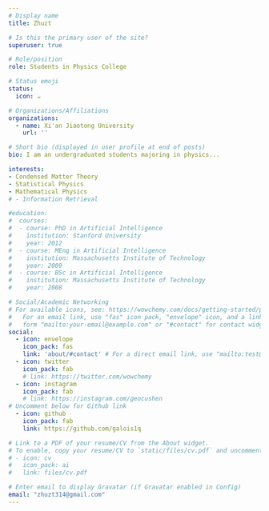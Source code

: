 ```yaml
---
# Display name
title: Zhuzt

# Is this the primary user of the site?
superuser: true

# Role/position
role: Students in Physics College

# Status emoji
status:
  icon: ☕️

# Organizations/Affiliations
organizations:
  - name: Xi'an Jiaotong University
    url: ''

# Short bio (displayed in user profile at end of posts)
bio: I am an undergraduated students majoring in physics...

interests:
- Condensed Matter Theory
- Statistical Physics 
- Mathematical Physics
# - Information Retrieval

#education:
#  courses:
#  - course: PhD in Artificial Intelligence
#    institution: Stanford University
#    year: 2012
#  - course: MEng in Artificial Intelligence
#    institution: Massachusetts Institute of Technology
#    year: 2009
#  - course: BSc in Artificial Intelligence
#    institution: Massachusetts Institute of Technology
#    year: 2008

# Social/Academic Networking
# For available icons, see: https://wowchemy.com/docs/getting-started/page-builder/#icons
#   For an email link, use "fas" icon pack, "envelope" icon, and a link in the
#   form "mailto:your-email@example.com" or "#contact" for contact widget.
social:
  - icon: envelope
    icon_pack: fas
    link: 'about/#contact' # For a direct email link, use "mailto:test@example.org".
  - icon: twitter
    icon_pack: fab
    # link: https://twitter.com/wowchemy
  - icon: instagram
    icon_pack: fab
    # link: https://instagram.com/geocushen
# Uncomment below for Github link
  - icon: github
    icon_pack: fab
    link: https://github.com/galois1q

# Link to a PDF of your resume/CV from the About widget.
# To enable, copy your resume/CV to `static/files/cv.pdf` and uncomment the lines below.
# - icon: cv
#   icon_pack: ai
#   link: files/cv.pdf

# Enter email to display Gravatar (if Gravatar enabled in Config)
email: "zhuzt314@gmail.com"
---
```


<!-- Alice Bighetti is a professor of artificial intelligence at the Stanford AI Lab. Her research interests include distributed robotics, mobile computing and programmable matter. She leads the Robotic Neurobiology group, which develops self-reconfiguring robots, systems of self-organizing robots, and mobile sensor networks.

Lorem ipsum dolor sit amet, consectetur adipiscing elit. Sed neque elit, tristique placerat feugiat ac, facilisis vitae arcu. Proin eget egestas augue. Praesent ut sem nec arcu pellentesque aliquet. Duis dapibus diam vel metus tempus vulputate. -->
